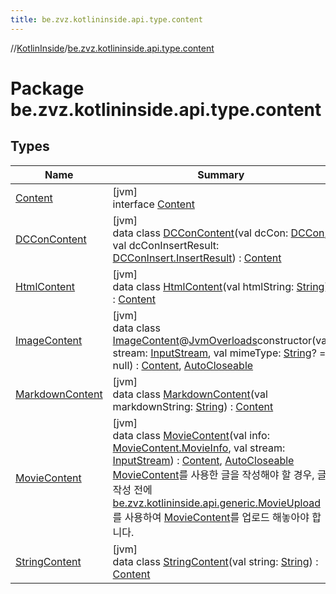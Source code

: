 ```yaml
---
title: be.zvz.kotlininside.api.type.content
---
```

//[KotlinInside](../../index.html)/[be.zvz.kotlininside.api.type.content](index.html)



# Package be.zvz.kotlininside.api.type.content



## Types


| Name | Summary |
|---|---|
| [Content](-content/index.html) | [jvm]<br>interface [Content](-content/index.html) |
| [DCConContent](-d-c-con-content/index.html) | [jvm]<br>data class [DCConContent](-d-c-con-content/index.html)(val dcCon: [DCCon](../be.zvz.kotlininside.api.type/-d-c-con/index.html), val dcConInsertResult: [DCConInsert.InsertResult](../be.zvz.kotlininside.api.dccon/-d-c-con-insert/-insert-result/index.html)) : [Content](-content/index.html) |
| [HtmlContent](-html-content/index.html) | [jvm]<br>data class [HtmlContent](-html-content/index.html)(val htmlString: [String](https://kotlinlang.org/api/latest/jvm/stdlib/kotlin/-string/index.html)) : [Content](-content/index.html) |
| [ImageContent](-image-content/index.html) | [jvm]<br>data class [ImageContent](-image-content/index.html)@[JvmOverloads](https://kotlinlang.org/api/latest/jvm/stdlib/kotlin.jvm/-jvm-overloads/index.html)constructor(val stream: [InputStream](https://docs.oracle.com/javase/7/docs/api/java/io/InputStream.html), val mimeType: [String](https://kotlinlang.org/api/latest/jvm/stdlib/kotlin/-string/index.html)? = null) : [Content](-content/index.html), [AutoCloseable](https://docs.oracle.com/javase/7/docs/api/java/lang/AutoCloseable.html) |
| [MarkdownContent](-markdown-content/index.html) | [jvm]<br>data class [MarkdownContent](-markdown-content/index.html)(val markdownString: [String](https://kotlinlang.org/api/latest/jvm/stdlib/kotlin/-string/index.html)) : [Content](-content/index.html) |
| [MovieContent](-movie-content/index.html) | [jvm]<br>data class [MovieContent](-movie-content/index.html)(val info: [MovieContent.MovieInfo](-movie-content/-movie-info/index.html), val stream: [InputStream](https://docs.oracle.com/javase/7/docs/api/java/io/InputStream.html)) : [Content](-content/index.html), [AutoCloseable](https://docs.oracle.com/javase/7/docs/api/java/lang/AutoCloseable.html)<br>[MovieContent](-movie-content/index.html)를 사용한 글을 작성해야 할 경우, 글 작성 전에 [be.zvz.kotlininside.api.generic.MovieUpload](../be.zvz.kotlininside.api.generic/-movie-upload/index.html)를 사용하여 [MovieContent](-movie-content/index.html)를 업로드 해놓아야 합니다. |
| [StringContent](-string-content/index.html) | [jvm]<br>data class [StringContent](-string-content/index.html)(val string: [String](https://kotlinlang.org/api/latest/jvm/stdlib/kotlin/-string/index.html)) : [Content](-content/index.html) |


